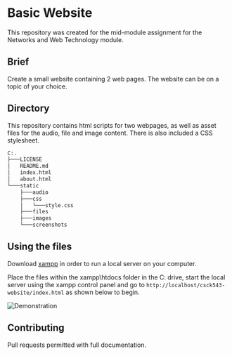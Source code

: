 # Basic Website
This repository was created for the mid-module assignment for the Networks and Web Technology module.

## Brief
Create a small website containing 2 web pages. The website can be on a topic of your choice.

## Directory
This repository contains html scripts for two webpages, as well as asset files for the audio, file and image content. There is also included a CSS stylesheet.

```bash
C:.
├───LICENSE
│   README.md
│   index.html
│   about.html
└───static
    ├───audio
    ├───css
    │   └───style.css
    ├───files
    ├───images
    └───screenshots
```

## Using the files
Download [xampp](https://www.apachefriends.org/download.html) in order to run a local server on your computer.

Place the files within the xampp\htdocs folder in the C: drive, start the local server using the xampp control panel and go to `http://localhost/csck543-website/index.html` as shown below to begin.

![Demonstration](https://i.imgur.com/vfE5cy9.gif)

## Contributing
Pull requests permitted with full documentation.
